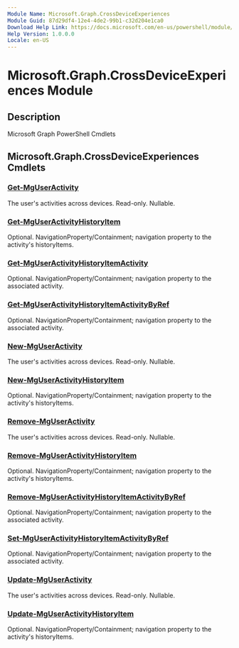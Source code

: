 ```yaml
---
Module Name: Microsoft.Graph.CrossDeviceExperiences
Module Guid: 87d29df4-12e4-4de2-99b1-c32d204e1ca0
Download Help Link: https://docs.microsoft.com/en-us/powershell/module/microsoft.graph.crossdeviceexperiences
Help Version: 1.0.0.0
Locale: en-US
---
```


# Microsoft.Graph.CrossDeviceExperiences Module
## Description
Microsoft Graph PowerShell Cmdlets

## Microsoft.Graph.CrossDeviceExperiences Cmdlets
### [Get-MgUserActivity](Get-MgUserActivity.md)
The user's activities across devices.
Read-only.
Nullable.

### [Get-MgUserActivityHistoryItem](Get-MgUserActivityHistoryItem.md)
Optional.
NavigationProperty/Containment; navigation property to the activity's historyItems.

### [Get-MgUserActivityHistoryItemActivity](Get-MgUserActivityHistoryItemActivity.md)
Optional.
NavigationProperty/Containment; navigation property to the associated activity.

### [Get-MgUserActivityHistoryItemActivityByRef](Get-MgUserActivityHistoryItemActivityByRef.md)
Optional.
NavigationProperty/Containment; navigation property to the associated activity.

### [New-MgUserActivity](New-MgUserActivity.md)
The user's activities across devices.
Read-only.
Nullable.

### [New-MgUserActivityHistoryItem](New-MgUserActivityHistoryItem.md)
Optional.
NavigationProperty/Containment; navigation property to the activity's historyItems.

### [Remove-MgUserActivity](Remove-MgUserActivity.md)
The user's activities across devices.
Read-only.
Nullable.

### [Remove-MgUserActivityHistoryItem](Remove-MgUserActivityHistoryItem.md)
Optional.
NavigationProperty/Containment; navigation property to the activity's historyItems.

### [Remove-MgUserActivityHistoryItemActivityByRef](Remove-MgUserActivityHistoryItemActivityByRef.md)
Optional.
NavigationProperty/Containment; navigation property to the associated activity.

### [Set-MgUserActivityHistoryItemActivityByRef](Set-MgUserActivityHistoryItemActivityByRef.md)
Optional.
NavigationProperty/Containment; navigation property to the associated activity.

### [Update-MgUserActivity](Update-MgUserActivity.md)
The user's activities across devices.
Read-only.
Nullable.

### [Update-MgUserActivityHistoryItem](Update-MgUserActivityHistoryItem.md)
Optional.
NavigationProperty/Containment; navigation property to the activity's historyItems.

